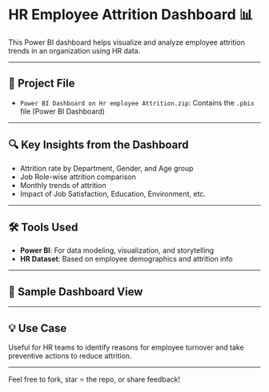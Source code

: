 # HR Employee Attrition Dashboard 📊

This Power BI dashboard helps visualize and analyze employee attrition trends in an organization using HR data.

---

## 📁 Project File
- `Power BI Dashboard on Hr employee Attrition.zip`: Contains the `.pbix` file (Power BI Dashboard)

---

## 🔍 Key Insights from the Dashboard
- Attrition rate by Department, Gender, and Age group
- Job Role-wise attrition comparison
- Monthly trends of attrition
- Impact of Job Satisfaction, Education, Environment, etc.

---

## 🛠️ Tools Used
- **Power BI**: For data modeling, visualization, and storytelling
- **HR Dataset**: Based on employee demographics and attrition info

---

## 📸 Sample Dashboard View


---

## 💡 Use Case
Useful for HR teams to identify reasons for employee turnover and take preventive actions to reduce attrition.

---

Feel free to fork, star ⭐ the repo, or share feedback!

